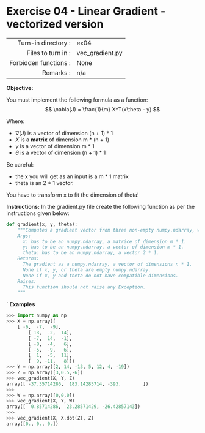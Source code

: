 # Exercise 04 - Linear Gradient - vectorized version

|                         |                    |
| -----------------------:| ------------------ |
|   Turn-in directory :   |  ex04              |
|   Files to turn in :    |  vec_gradient.py   |
|   Forbidden functions : |  None              |
|   Remarks :             |  n/a               |

**Objective:**

You must implement the following formula as a function:    
$$
\nabla(J) = \frac{1}{m} X^T(x\theta - y)
$$  

Where:  
- $\nabla(J)$ is a vector of dimension (n + 1) * 1
- $X$ is a **matrix** of dimension m * (n + 1) 
- $y$ is a vector of dimension m * 1
- $\theta$ is a vector of dimension (n + 1) * 1 
 
Be careful: 
- the x you will get as an input is a m * 1 matrix 
- theta is an 2 * 1 vector. 

You have to transform x to fit the dimension of theta!

**Instructions:**
In the gradient.py file create the following function as per the instructions given below:
```python
def gradient(x, y, theta):
    """Computes a gradient vector from three non-empty numpy.ndarray, without any for-loop. The three arrays must have the compatible dimensions.
    Args:
      x: has to be an numpy.ndarray, a matrice of dimension m * 1.
      y: has to be an numpy.ndarray, a vector of dimension m * 1.
      theta: has to be an numpy.ndarray, a vector 2 * 1.
    Returns:
      The gradient as a numpy.ndarray, a vector of dimensions n * 1.
      None if x, y, or theta are empty numpy.ndarray.
      None if x, y and theta do not have compatible dimensions.
    Raises:
      This function should not raise any Exception.
    """
```
`
**Examples** 
```python
>>> import numpy as np
>>> X = np.array([
	[ -6,  -7,  -9],
        [ 13,  -2,  14],
        [ -7,  14,  -1],
        [ -8,  -4,   6],
        [ -5,  -9,   6],
        [  1,  -5,  11],
        [  9, -11,   8]])
>>> Y = np.array([2, 14, -13, 5, 12, 4, -19])
>>> Z = np.array([3,0.5,-6])
>>> vec_gradient(X, Y, Z)
array([ -37.35714286,  183.14285714, -393.        ])
>>>
>>> W = np.array([0,0,0])
>>> vec_gradient(X, Y, W)
array([  0.85714286,  23.28571429, -26.42857143])
>>>
>>> vec_gradient(X, X.dot(Z), Z)
array([0., 0., 0.])
```